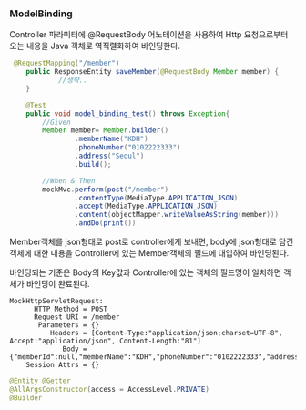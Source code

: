 
### ModelBinding

Controller 파라미터에 @RequestBody 어노테이션을 사용하여 Http 요청으로부터 오는 내용을
Java 객체로 역직렬화하여 바인딩한다. 

~~~JAVA
 @RequestMapping("/member")
    public ResponseEntity saveMember(@RequestBody Member member) {
            //생략..
    }
~~~
~~~JAVA
    @Test
    public void model_binding_test() throws Exception{
        //Given
        Member member= Member.builder()
                .memberName("KDH")
                .phoneNumber("0102222333")
                .address("Seoul")
                .build();

        //When & Then
        mockMvc.perform(post("/member")
                .contentType(MediaType.APPLICATION_JSON)
                .accept(MediaType.APPLICATION_JSON)
                .content(objectMapper.writeValueAsString(member)))
                .andDo(print())
~~~

Member객체를 json형태로 post로 controller에게 보내면, body에 json형태로 담긴 객체에 대한 내용을
Controller에 있는 Member객체의 필드에 대입하여 바인딩된다. 

바인딩되는 기준은 Body의 Key값과 Controller에 있는 객체의 필드명이 일치하면 객체가 바인딩이 완료된다. 

~~~shell
MockHttpServletRequest:
      HTTP Method = POST
      Request URI = /member
       Parameters = {}
          Headers = [Content-Type:"application/json;charset=UTF-8", Accept:"application/json", Content-Length:"81"]
             Body = {"memberId":null,"memberName":"KDH","phoneNumber":"0102222333","address":"Seoul"}
    Session Attrs = {}
~~~

~~~JAVA
@Entity @Getter
@AllArgsConstructor(access = AccessLevel.PRIVATE)
@Builder
public class Member {

    @Id @GeneratedValue
    private Long memberId;
    private String memberName;
    private String phoneNumber;
    private String address;

}
~~~

mock request에 body내용에 있는 key값이 Member 클래스에 있는 필드가 일치한 걸 볼 수 있다.


Model Binding과 관련된 기술중에는 @RequestBody이외에도 @ModelAttribute가 있다. 이 둘의 차이점은 @RequestBody는 Setter가 없어서 바인딩이 가능하고, @ModelAttribute는 key값 일치와 Setter 메서드가 있어야 객체 바인딩이 가능하다는 것이다.

@ModelAttribute의 Setter가 필요한 제약조건은 외부로부터 무분별한 변경을 허용하기 때문에 Setter가 없이도 사용가능한 @RequestBody를 주로 사용한다.


내부적으로는 HttpMessageConverter가 @RequestBody에 명시된 객체로 역직렬화한다.







